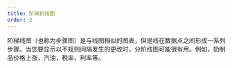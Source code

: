 ```yaml
---
title: 阶梯折线图
order: 2
---
```


阶梯线图（也称为步骤图）是与线图相似的图表，但是线在数据点之间形成一系列步骤。当您要显示以不规则间隔发生的更改时，分阶线图可能很有用。例如，奶制品价格上涨，汽油，税率，利率等。
